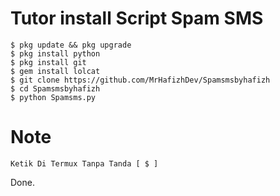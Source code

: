 # Tutor install Script Spam SMS
```
$ pkg update && pkg upgrade
$ pkg install python
$ pkg install git
$ gem install lolcat
$ git clone https://github.com/MrHafizhDev/Spamsmsbyhafizh
$ cd Spamsmsbyhafizh
$ python Spamsms.py
```

# Note
```
Ketik Di Termux Tanpa Tanda [ $ ]
```
 Done.
